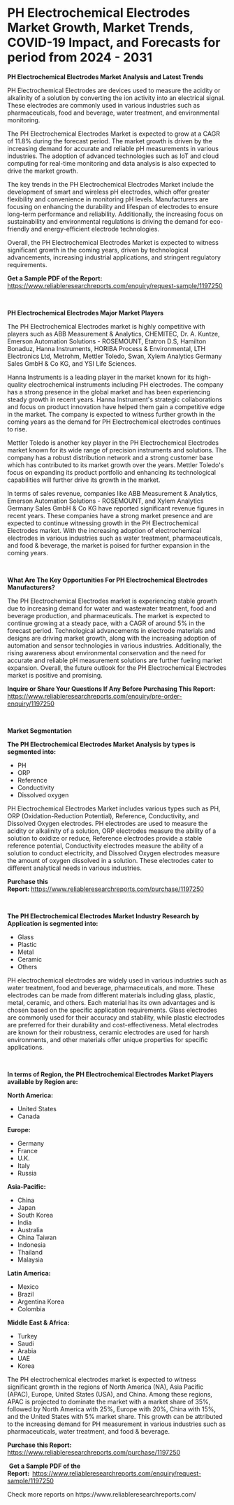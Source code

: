 <p><h1>PH Electrochemical Electrodes Market Growth, Market Trends, COVID-19 Impact, and Forecasts for period from 2024 - 2031</h1></p><p><strong>PH Electrochemical Electrodes Market Analysis and Latest Trends</strong></p>
<p><p>PH Electrochemical Electrodes are devices used to measure the acidity or alkalinity of a solution by converting the ion activity into an electrical signal. These electrodes are commonly used in various industries such as pharmaceuticals, food and beverage, water treatment, and environmental monitoring.</p><p>The PH Electrochemical Electrodes Market is expected to grow at a CAGR of 11.8% during the forecast period. The market growth is driven by the increasing demand for accurate and reliable pH measurements in various industries. The adoption of advanced technologies such as IoT and cloud computing for real-time monitoring and data analysis is also expected to drive the market growth.</p><p>The key trends in the PH Electrochemical Electrodes Market include the development of smart and wireless pH electrodes, which offer greater flexibility and convenience in monitoring pH levels. Manufacturers are focusing on enhancing the durability and lifespan of electrodes to ensure long-term performance and reliability. Additionally, the increasing focus on sustainability and environmental regulations is driving the demand for eco-friendly and energy-efficient electrode technologies.</p><p>Overall, the PH Electrochemical Electrodes Market is expected to witness significant growth in the coming years, driven by technological advancements, increasing industrial applications, and stringent regulatory requirements.</p></p>
<p><strong>Get a Sample PDF of the Report:&nbsp;</strong> <a href="https://www.reliableresearchreports.com/enquiry/request-sample/1197250">https://www.reliableresearchreports.com/enquiry/request-sample/1197250</a></p>
<p>&nbsp;</p>
<p><strong>PH Electrochemical Electrodes Major Market Players</strong></p>
<p><p>The PH Electrochemical Electrodes market is highly competitive with players such as ABB Measurement & Analytics, CHEMITEC, Dr. A. Kuntze, Emerson Automation Solutions - ROSEMOUNT, Etatron D.S, Hamilton Bonaduz, Hanna Instruments, HORIBA Process & Environmental, LTH Electronics Ltd, Metrohm, Mettler Toledo, Swan, Xylem Analytics Germany Sales GmbH & Co KG, and YSI Life Sciences.</p><p>Hanna Instruments is a leading player in the market known for its high-quality electrochemical instruments including PH electrodes. The company has a strong presence in the global market and has been experiencing steady growth in recent years. Hanna Instrument's strategic collaborations and focus on product innovation have helped them gain a competitive edge in the market. The company is expected to witness further growth in the coming years as the demand for PH Electrochemical electrodes continues to rise.</p><p>Mettler Toledo is another key player in the PH Electrochemical Electrodes market known for its wide range of precision instruments and solutions. The company has a robust distribution network and a strong customer base which has contributed to its market growth over the years. Mettler Toledo's focus on expanding its product portfolio and enhancing its technological capabilities will further drive its growth in the market.</p><p>In terms of sales revenue, companies like ABB Measurement & Analytics, Emerson Automation Solutions - ROSEMOUNT, and Xylem Analytics Germany Sales GmbH & Co KG have reported significant revenue figures in recent years. These companies have a strong market presence and are expected to continue witnessing growth in the PH Electrochemical Electrodes market. With the increasing adoption of electrochemical electrodes in various industries such as water treatment, pharmaceuticals, and food & beverage, the market is poised for further expansion in the coming years.</p></p>
<p>&nbsp;</p>
<p><strong>What Are The Key Opportunities For PH Electrochemical Electrodes Manufacturers?</strong></p>
<p><p>The PH Electrochemical Electrodes market is experiencing stable growth due to increasing demand for water and wastewater treatment, food and beverage production, and pharmaceuticals. The market is expected to continue growing at a steady pace, with a CAGR of around 5% in the forecast period. Technological advancements in electrode materials and designs are driving market growth, along with the increasing adoption of automation and sensor technologies in various industries. Additionally, the rising awareness about environmental conservation and the need for accurate and reliable pH measurement solutions are further fueling market expansion. Overall, the future outlook for the PH Electrochemical Electrodes market is positive and promising.</p></p>
<p><strong>Inquire or Share Your Questions If Any Before Purchasing This Report:</strong> <a href="https://www.reliableresearchreports.com/enquiry/pre-order-enquiry/1197250">https://www.reliableresearchreports.com/enquiry/pre-order-enquiry/1197250</a></p>
<p>&nbsp;</p>
<p><strong>Market Segmentation</strong></p>
<p><strong>The PH Electrochemical Electrodes Market Analysis by types is segmented into:</strong></p>
<p><ul><li>PH</li><li>ORP</li><li>Reference</li><li>Conductivity</li><li>Dissolved oxygen</li></ul></p>
<p><p>PH Electrochemical Electrodes Market includes various types such as PH, ORP (Oxidation-Reduction Potential), Reference, Conductivity, and Dissolved Oxygen electrodes. PH electrodes are used to measure the acidity or alkalinity of a solution, ORP electrodes measure the ability of a solution to oxidize or reduce, Reference electrodes provide a stable reference potential, Conductivity electrodes measure the ability of a solution to conduct electricity, and Dissolved Oxygen electrodes measure the amount of oxygen dissolved in a solution. These electrodes cater to different analytical needs in various industries.</p></p>
<p><strong>Purchase this Report:&nbsp;</strong><a href="https://www.reliableresearchreports.com/purchase/1197250">https://www.reliableresearchreports.com/purchase/1197250</a></p>
<p>&nbsp;</p>
<p><strong>The PH Electrochemical Electrodes Market Industry Research by Application is segmented into:</strong></p>
<p><ul><li>Glass</li><li>Plastic</li><li>Metal</li><li>Ceramic</li><li>Others</li></ul></p>
<p><p>PH electrochemical electrodes are widely used in various industries such as water treatment, food and beverage, pharmaceuticals, and more. These electrodes can be made from different materials including glass, plastic, metal, ceramic, and others. Each material has its own advantages and is chosen based on the specific application requirements. Glass electrodes are commonly used for their accuracy and stability, while plastic electrodes are preferred for their durability and cost-effectiveness. Metal electrodes are known for their robustness, ceramic electrodes are used for harsh environments, and other materials offer unique properties for specific applications.</p></p>
<p>&nbsp;</p>
<p><strong>In terms of Region, the PH Electrochemical Electrodes Market Players available by Region are:</strong></p>
<p>
    <p> <strong> North America: </strong>
        <ul>
            <li>United States</li>
            <li>Canada</li>
        </ul>
        </p> 
    <p> <strong> Europe: </strong>
        <ul>
            <li>Germany</li>
            <li>France</li>
            <li>U.K.</li>
            <li>Italy</li>
            <li>Russia</li>
        </ul>
        </p> 
    <p> <strong> Asia-Pacific: </strong>
        <ul>
            <li>China</li>
            <li>Japan</li>
            <li>South Korea</li>
            <li>India</li>
            <li>Australia</li>
            <li>China Taiwan</li>
            <li>Indonesia</li>
            <li>Thailand</li>
            <li>Malaysia</li>
        </ul>
        </p> 
    <p> <strong> Latin America: </strong>
        <ul>
            <li>Mexico</li>
            <li>Brazil</li>
            <li>Argentina Korea</li>
            <li>Colombia</li>
        </ul>
        </p> 
    <p> <strong> Middle East & Africa: </strong>
        <ul>
            <li>Turkey</li>
            <li>Saudi</li>
            <li>Arabia</li>
            <li>UAE</li>
            <li>Korea</li>
        </ul>
    </p>
    </p>
<p><p>The PH electrochemical electrodes market is expected to witness significant growth in the regions of North America (NA), Asia Pacific (APAC), Europe, United States (USA), and China. Among these regions, APAC is projected to dominate the market with a market share of 35%, followed by North America with 25%, Europe with 20%, China with 15%, and the United States with 5% market share. This growth can be attributed to the increasing demand for PH measurement in various industries such as pharmaceuticals, water treatment, and food & beverage.</p></p>
<p><strong>Purchase this Report: </strong><a href="https://www.reliableresearchreports.com/purchase/1197250">https://www.reliableresearchreports.com/purchase/1197250</a></p>
<p>&nbsp;<strong>Get a Sample PDF of the Report:&nbsp;&nbsp;</strong><a href="https://www.reliableresearchreports.com/enquiry/request-sample/1197250">https://www.reliableresearchreports.com/enquiry/request-sample/1197250</a></p>
<p><strong></strong></p>
<p>Check more reports on https://www.reliableresearchreports.com/</p>
